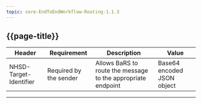 ```yaml
---
topic: core-EndToEndWorkflow-Routing-1.1.3
---
```



## {{page-title}}

| Header                 | Requirement            | Description                                                  | Value                      |
|------------------------|------------------------|--------------------------------------------------------------|----------------------------|
| NHSD-Target-Identifier | Required by the sender | Allows BaRS to route the message to the appropriate endpoint | Base64 encoded JSON object |

<hr>
<br>